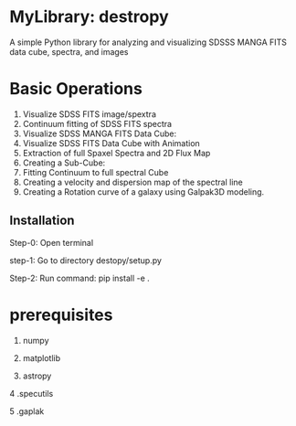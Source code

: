 # MyLibrary: destropy

A simple Python library for analyzing and visualizing SDSSS MANGA FITS data cube, spectra, and images 

# Basic Operations
1. Visualize SDSS FITS image/spextra
2. Continuum fitting of SDSS FITS spectra
3. Visualize SDSS MANGA FITS Data Cube: 
4. Visualize SDSS FITS Data Cube with Animation
5. Extraction of full Spaxel Spectra and 2D Flux Map
6. Creating a Sub-Cube: 
7. Fitting Continuum to full spectral Cube
8. Creating a velocity and dispersion map of the spectral line
9. Creating a Rotation curve of a galaxy using Galpak3D modeling. 
   

## Installation
Step-0: Open terminal

step-1: Go to directory destopy/setup.py


Step-2: Run command: pip install -e .

# prerequisites
   1. numpy
   
   2. matplotlib
   
   3. astropy

   4 .specutils
      
   5 .gaplak
